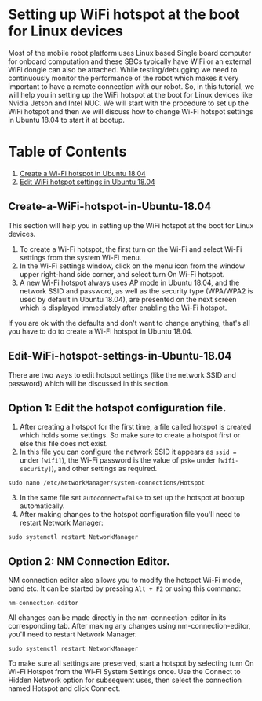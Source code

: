 # Setting up WiFi hotspot at the boot for Linux devices 
Most of the mobile robot platform uses Linux based Single board computer for onboard computation and these SBCs typically have WiFi or an external WiFi dongle can also be attached. While testing/debugging we need to continuously monitor the performance of the robot which makes it very important to have a remote connection with our robot. So, in this tutorial, we will help you in setting up the WiFi hotspot at the boot for Linux devices like Nvidia Jetson and Intel NUC. We will start with the procedure to set up the WiFi hotspot and then we will discuss how to change Wi-Fi hotspot settings in Ubuntu 18.04 to start it at bootup.

# Table of Contents
1. [Create a Wi-Fi hotspot in Ubuntu 18.04](#Create-a-WiFi-hotspot-in-Ubuntu-18.04)
2. [Edit WiFi hotspot settings in Ubuntu 18.04](#Edit-WiFi-hotspot-settings-in-Ubuntu-18.04 )

## Create-a-WiFi-hotspot-in-Ubuntu-18.04
This section will help you in setting up the WiFi hotspot at the boot for Linux devices. 
1. To create a Wi-Fi hotspot, the first turn on the Wi-Fi and select Wi-Fi settings from the system Wi-Fi menu.
2. In the Wi-Fi settings window, click on the menu icon from the window upper right-hand side corner, and select turn On Wi-Fi hotspot.
3. A new Wi-Fi hotspot always uses AP mode in Ubuntu 18.04, and the network SSID and password, as well as the security type (WPA/WPA2 is used by default in Ubuntu 18.04),  are presented on the next screen which is displayed immediately after enabling the Wi-Fi hotspot.

If you are ok with the defaults and don't want to change anything, that's all you have to do to create a Wi-Fi hotspot in Ubuntu 18.04.

## Edit-WiFi-hotspot-settings-in-Ubuntu-18.04
There are two ways to edit hotspot settings (like the network SSID and password) which will be discussed in this section.
## Option 1: Edit the hotspot configuration file. 
1. After creating a hotspot for the first time, a file called hotspot is created which holds some settings. So make sure to create a hotspot first or else this file does not exist. 
2. In this file you can configure the network SSID it appears as ```ssid = ``` under ```[wifi]```), the Wi-Fi password is the value of ```psk=``` under ```[wifi-security]```), and other settings as required.
```
sudo nano /etc/NetworkManager/system-connections/Hotspot
```
3. In the same file set ```autoconnect=false``` to set up the hotspot at bootup automatically.
4. After making changes to the hotspot configuration file you'll need to restart Network Manager:
```
sudo systemctl restart NetworkManager
```

## Option 2: NM Connection Editor.
NM connection editor also allows you to modify the hotspot Wi-Fi mode, band etc. It can be started by pressing ```Alt + F2``` or using this command:
```
nm-connection-editor
```
All changes can be made directly in the nm-connection-editor in its corresponding tab. After making any changes using nm-connection-editor, you'll need to restart Network Manager.
```
sudo systemctl restart NetworkManager
```

To make sure all settings are preserved, start a hotspot by selecting turn On Wi-Fi Hotspot from the Wi-Fi System Settings once. Use the Connect to Hidden Network option for subsequent uses, then select the connection named Hotspot and click Connect.
